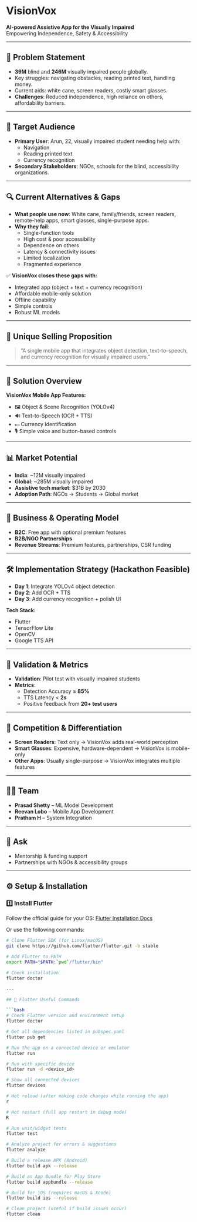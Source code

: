 # VisionVox

**AI-powered Assistive App for the Visually Impaired**  
Empowering Independence, Safety & Accessibility  

---

## 🚩 Problem Statement
- **39M** blind and **246M** visually impaired people globally.  
- Key struggles: navigating obstacles, reading printed text, handling money.  
- Current aids: white cane, screen readers, costly smart glasses.  
- **Challenges**: Reduced independence, high reliance on others, affordability barriers.  

---

## 👥 Target Audience
- **Primary User**: Arun, 22, visually impaired student needing help with:
  - Navigation  
  - Reading printed text  
  - Currency recognition  
- **Secondary Stakeholders**: NGOs, schools for the blind, accessibility organizations.  

---

## 🔍 Current Alternatives & Gaps
- **What people use now**: White cane, family/friends, screen readers, remote-help apps, smart glasses, single-purpose apps.  
- **Why they fail**:  
  - Single-function tools  
  - High cost & poor accessibility  
  - Dependence on others  
  - Latency & connectivity issues  
  - Limited localization  
  - Fragmented experience  

✅ **VisionVox closes these gaps with:**  
- Integrated app (object + text + currency recognition)  
- Affordable mobile-only solution  
- Offline capability  
- Simple controls  
- Robust ML models  

---

## 🌟 Unique Selling Proposition
> “A single mobile app that integrates object detection, text-to-speech, and currency recognition for visually impaired users.”

---

## 📱 Solution Overview
**VisionVox Mobile App Features:**  
- 🖼️ Object & Scene Recognition (YOLOv4)  
- 🔊 Text-to-Speech (OCR + TTS)  
- 💵 Currency Identification  
- 🎙️ Simple voice and button-based controls  

---

## 📊 Market Potential
- **India**: ~12M visually impaired  
- **Global**: ~285M visually impaired  
- **Assistive tech market**: $31B by 2030  
- **Adoption Path**: NGOs → Students → Global market  

---

## 💼 Business & Operating Model
- **B2C**: Free app with optional premium features  
- **B2B/NGO Partnerships**  
- **Revenue Streams**: Premium features, partnerships, CSR funding  

---

## 🛠️ Implementation Strategy (Hackathon Feasible)
- **Day 1**: Integrate YOLOv4 object detection  
- **Day 2**: Add OCR + TTS  
- **Day 3**: Add currency recognition + polish UI  

**Tech Stack:**  
- Flutter  
- TensorFlow Lite  
- OpenCV  
- Google TTS API  

---

## 📏 Validation & Metrics
- **Validation**: Pilot test with visually impaired students  
- **Metrics**:  
  - Detection Accuracy ≥ **85%**  
  - TTS Latency < **2s**  
  - Positive feedback from **20+ test users**  

---

## 🥇 Competition & Differentiation
- **Screen Readers**: Text only → VisionVox adds real-world perception  
- **Smart Glasses**: Expensive, hardware-dependent → VisionVox is mobile-only  
- **Other Apps**: Usually single-purpose → VisionVox integrates multiple features  

---

## 👨‍💻 Team
- **Prasad Shetty** – ML Model Development  
- **Reevan Lobo** – Mobile App Development  
- **Pratham H** – System Integration  

---

## 🙌 Ask
- Mentorship & funding support  
- Partnerships with NGOs & accessibility groups  

---

## ⚙️ Setup & Installation

### 1️⃣ Install Flutter
Follow the official guide for your OS: [Flutter Installation Docs](https://docs.flutter.dev/get-started/install)

Or use the following commands:

```bash
# Clone Flutter SDK (for Linux/macOS)
git clone https://github.com/flutter/flutter.git -b stable

# Add Flutter to PATH
export PATH="$PATH:`pwd`/flutter/bin"

# Check installation
flutter doctor

---

## 🚀 Flutter Useful Commands

```bash
# Check Flutter version and environment setup
flutter doctor

# Get all dependencies listed in pubspec.yaml
flutter pub get

# Run the app on a connected device or emulator
flutter run

# Run with specific device
flutter run -d <device_id>

# Show all connected devices
flutter devices

# Hot reload (after making code changes while running the app)
r

# Hot restart (full app restart in debug mode)
R

# Run unit/widget tests
flutter test

# Analyze project for errors & suggestions
flutter analyze

# Build a release APK (Android)
flutter build apk --release

# Build an App Bundle for Play Store
flutter build appbundle --release

# Build for iOS (requires macOS & Xcode)
flutter build ios --release

# Clean project (useful if build issues occur)
flutter clean


